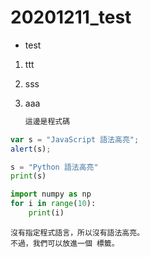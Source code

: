 # 20201211_test

* test

1. ttt
1. sss
1. aaa

    ```js
    這邊是程式碼
    ```


```javascript
var s = "JavaScript 語法高亮";
alert(s);
```
 
```python
s = "Python 語法高亮"
print(s)

import numpy as np
for i in range(10):
    print(i)
```
 
```
沒有指定程式語言，所以沒有語法高亮。
不過，我們可以放進一個 標籤。
```
